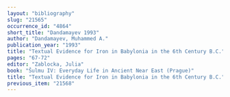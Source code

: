 ```yaml
---
layout: "bibliography"
slug: "21565"
occurrence_id: "4864"
short_title: "Dandamayev 1993"
author: "Dandamayev, Muhammed A."
publication_year: "1993"
title: "Textual Evidence for Iron in Babylonia in the 6th Century B.C."
pages: "67-72"
editor: "Zablocka, Julia"
book: "Šulmu IV: Everyday Life in Ancient Near East (Prague)"
title: "Textual Evidence for Iron in Babylonia in the 6th Century B.C."
previous_item: "21568"
---
```

